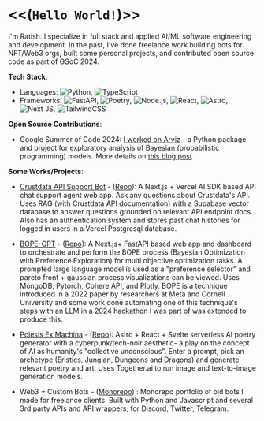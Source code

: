 # <<(`Hello World!`)>>

I'm Ratish. I specialize in full stack and applied AI/ML software engineering and development. In the past, I've done freelance work building bots for NFT/Web3 orgs, built some personal projects, and contributed open source code as part of GSoC 2024. 

**Tech Stack**: 
- Languages: ![Python](https://img.shields.io/badge/-Python-3776AB?style=flat&logo=python&logoColor=white), ![TypeScript](https://img.shields.io/badge/-TypeScript-F7DF1E?style=flat&logo=typescript&logoColor=black)
- Frameworks: ![FastAPI](https://img.shields.io/badge/FastAPI-005571?style=flat&logo=fastapi), ![Poetry](https://img.shields.io/badge/Poetry-%233B82F6.svg?style=flate&logo=poetry&logoColor=0B3D8D), ![Node.js](https://img.shields.io/badge/-Node.js-339933?style=flat&logo=node.js&logoColor=white), ![React](https://img.shields.io/badge/-React-61DAFB?style=flat&logo=react&logoColor=black), ![Astro](https://img.shields.io/badge/astro-%232C2052.svg?style=flate&logo=astro&logoColor=white), ![Next JS](https://img.shields.io/badge/Next-black?style=flat&logo=next.js&logoColor=white), ![TailwindCSS](https://img.shields.io/badge/tailwindcss-%2338B2AC.svg?style=flat&logo=tailwind-css&logoColor=white)

**Open Source Contributions**:
- Google Summer of Code 2024: [I worked on Arviz](https://github.com/imperorrp/gsoc-2024) - a Python package and project for exploratory analysis of Bayesian (probabilistic programming) models. More details on [this blog post](https://blog.ratishpanda.me/blog/gsoc-journey/)

**Some Works/Projects**: 

- [Crustdata API Support Bot](https://crustdata-chatbot-ratish.vercel.app/) - ([Repo](https://github.com/imperorrp/crustdata-support-chatbot-ai)): A Next.js + Vercel AI SDK based API chat support agent web app. Ask any questions about Crustdata's API. Uses RAG (with Crustdata API documentation) with a Supabase vector database to answer questions grounded on relevant API endpoint docs. Also has an authentication system and stores past chat histories for logged in users in a Vercel Postgresql database.
  
- [BOPE-GPT](https://bope-gpt.vercel.app/) - ([Repo](https://github.com/imperorrp/BOPE-GPT)): A Next.js+ FastAPI based web app and dashboard to orchestrate and perform the BOPE process (Bayesian Optimization with Preference Exploration) for multi objective optimization tasks. A prompted large language model is used as a "preference selector" and pareto front + gaussian process visualizations can be viewed. Uses MongoDB, Pytorch, Cohere API, and Plotly. BOPE is a technique introduced in a 2022 paper by researchers at Meta and Cornell University and some work done automating one of this technique's steps with an LLM in a 2024 hackathon I was part of was extended to produce this.

-	[Poiesis Ex Machina](https://poiesis-ex-machina.vercel.app) - ([Repo](https://github.com/imperorrp/poiesis-ex-machina)): Astro + React + Svelte serverless AI poetry generator with a cyberpunk/tech-noir aesthetic- a play on the concept of AI as humanity's "collective unconscious". Enter a prompt, pick an archetype (Eristics, Jungian, Dungeons and Dragons) and generate relevant poetry and art. Uses Together.ai to run image and text-to-image generation models. 

- Web3 + Custom Bots - ([Monorepo](https://github.com/imperorrp/UsefulBots)) : Monorepo portfolio of old bots I made for freelance clients. Built with Python and Javascript and several 3rd party APIs and API wrappers, for Discord, Twitter, Telegram. 

<!--
**Reach Me**:
- LinkedIn: [yourname](https://linkedin.com/in/yourname)
- Portfolio: [yourportfolio.com](https://yourportfolio.com)
-->

<!--
**imperorrp/imperorrp** is a ✨ _special_ ✨ repository because its `README.md` (this file) appears on your GitHub profile.

Here are some ideas to get you started:

- 🔭 I’m currently working on ...
- 🌱 I’m currently learning ...
- 👯 I’m looking to collaborate on ...
- 🤔 I’m looking for help with ...
- 💬 Ask me about ...
- 📫 How to reach me: ...
- 😄 Pronouns: ...
- ⚡ Fun fact: ...
-->
